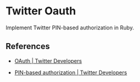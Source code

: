 # Twitter Oauth

Implement Twitter PIN-based authorization in Ruby.

## References

- [OAuth | Twitter Developers](https://dev.twitter.com/oauth)

- [PIN-based authorization | Twitter Developers](https://dev.twitter.com/oauth/pin-based)
